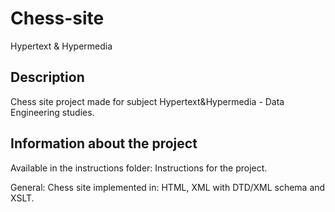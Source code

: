 # Chess-site
Hypertext & Hypermedia
## Description
Chess site project made for subject Hypertext&amp;Hypermedia - Data Engineering studies.
## Information about the project
Available in the instructions folder: Instructions for the project.

General:
Chess site implemented in: HTML, XML with DTD/XML schema and XSLT.

